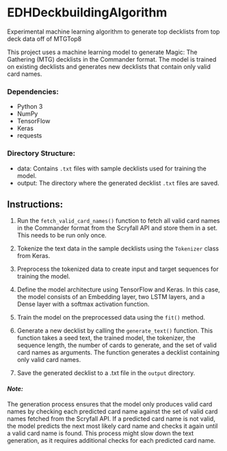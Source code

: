 # EDHDeckbuildingAlgorithm
Experimental machine learning algorithm to generate top decklists from top deck data off of MTGTop8

This project uses a machine learning model to generate Magic: The Gathering (MTG) decklists in the Commander format. The model is trained on existing decklists and generates new decklists that contain only valid card names.

### Dependencies:
- Python 3
- NumPy
- TensorFlow
- Keras
- requests

### Directory Structure:
- data: Contains `.txt` files with sample decklists used for training the model.
- output: The directory where the generated decklist `.txt` files are saved.

## Instructions:

1. Run the `fetch_valid_card_names()` function to fetch all valid card names in the Commander format from the Scryfall API and store them in a set. This needs to be run only once.

2. Tokenize the text data in the sample decklists using the `Tokenizer` class from Keras.

3. Preprocess the tokenized data to create input and target sequences for training the model.

4. Define the model architecture using TensorFlow and Keras. In this case, the model consists of an Embedding layer, two LSTM layers, and a Dense layer with a softmax activation function.

5. Train the model on the preprocessed data using the `fit()` method.

6. Generate a new decklist by calling the `generate_text()` function. This function takes a seed text, the trained model, the tokenizer, the sequence length, the number of cards to generate, and the set of valid card names as arguments. The function generates a decklist containing only valid card names.

7. Save the generated decklist to a .txt file in the `output` directory.

#### *Note:* 
The generation process ensures that the model only produces valid card names by checking each predicted card name against the set of valid card names fetched from the Scryfall API. If a predicted card name is not valid, the model predicts the next most likely card name and checks it again until a valid card name is found. This process might slow down the text generation, as it requires additional checks for each predicted card name.
